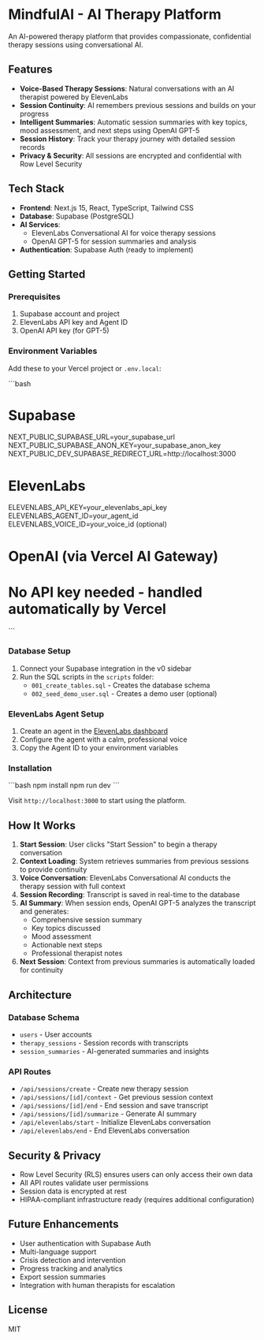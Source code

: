 # MindfulAI - AI Therapy Platform

An AI-powered therapy platform that provides compassionate, confidential therapy sessions using conversational AI.

## Features

- **Voice-Based Therapy Sessions**: Natural conversations with an AI therapist powered by ElevenLabs
- **Session Continuity**: AI remembers previous sessions and builds on your progress
- **Intelligent Summaries**: Automatic session summaries with key topics, mood assessment, and next steps using OpenAI GPT-5
- **Session History**: Track your therapy journey with detailed session records
- **Privacy & Security**: All sessions are encrypted and confidential with Row Level Security

## Tech Stack

- **Frontend**: Next.js 15, React, TypeScript, Tailwind CSS
- **Database**: Supabase (PostgreSQL)
- **AI Services**:
  - ElevenLabs Conversational AI for voice therapy sessions
  - OpenAI GPT-5 for session summaries and analysis
- **Authentication**: Supabase Auth (ready to implement)

## Getting Started

### Prerequisites

1. Supabase account and project
2. ElevenLabs API key and Agent ID
3. OpenAI API key (for GPT-5)

### Environment Variables

Add these to your Vercel project or `.env.local`:

\`\`\`bash
# Supabase
NEXT_PUBLIC_SUPABASE_URL=your_supabase_url
NEXT_PUBLIC_SUPABASE_ANON_KEY=your_supabase_anon_key
NEXT_PUBLIC_DEV_SUPABASE_REDIRECT_URL=http://localhost:3000

# ElevenLabs
ELEVENLABS_API_KEY=your_elevenlabs_api_key
ELEVENLABS_AGENT_ID=your_agent_id
ELEVENLABS_VOICE_ID=your_voice_id (optional)

# OpenAI (via Vercel AI Gateway)
# No API key needed - handled automatically by Vercel
\`\`\`

### Database Setup

1. Connect your Supabase integration in the v0 sidebar
2. Run the SQL scripts in the `scripts` folder:
   - `001_create_tables.sql` - Creates the database schema
   - `002_seed_demo_user.sql` - Creates a demo user (optional)

### ElevenLabs Agent Setup

1. Create an agent in the [ElevenLabs dashboard](https://elevenlabs.io/app/conversational-ai)
2. Configure the agent with a calm, professional voice
3. Copy the Agent ID to your environment variables

### Installation

\`\`\`bash
npm install
npm run dev
\`\`\`

Visit `http://localhost:3000` to start using the platform.

## How It Works

1. **Start Session**: User clicks "Start Session" to begin a therapy conversation
2. **Context Loading**: System retrieves summaries from previous sessions to provide continuity
3. **Voice Conversation**: ElevenLabs Conversational AI conducts the therapy session with full context
4. **Session Recording**: Transcript is saved in real-time to the database
5. **AI Summary**: When session ends, OpenAI GPT-5 analyzes the transcript and generates:
   - Comprehensive session summary
   - Key topics discussed
   - Mood assessment
   - Actionable next steps
   - Professional therapist notes
6. **Next Session**: Context from previous summaries is automatically loaded for continuity

## Architecture

### Database Schema

- `users` - User accounts
- `therapy_sessions` - Session records with transcripts
- `session_summaries` - AI-generated summaries and insights

### API Routes

- `/api/sessions/create` - Create new therapy session
- `/api/sessions/[id]/context` - Get previous session context
- `/api/sessions/[id]/end` - End session and save transcript
- `/api/sessions/[id]/summarize` - Generate AI summary
- `/api/elevenlabs/start` - Initialize ElevenLabs conversation
- `/api/elevenlabs/end` - End ElevenLabs conversation

## Security & Privacy

- Row Level Security (RLS) ensures users can only access their own data
- All API routes validate user permissions
- Session data is encrypted at rest
- HIPAA-compliant infrastructure ready (requires additional configuration)

## Future Enhancements

- User authentication with Supabase Auth
- Multi-language support
- Crisis detection and intervention
- Progress tracking and analytics
- Export session summaries
- Integration with human therapists for escalation

## License

MIT
